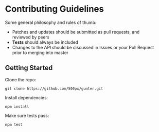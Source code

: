 # Contributing Guidelines

Some general philosophy and rules of thumb:

+ Patches and updates should be submitted as pull requests, and reviewed by peers
+ **Tests** should always be included
+ Changes to the API should be discussed in Issues or your Pull Request prior
to merging into master

## Getting Started

Clone the repo:
```
git clone https://github.com/500px/gunter.git
```

Install dependencies:
```
npm install
```

Make sure tests pass:
```
npm test
```
